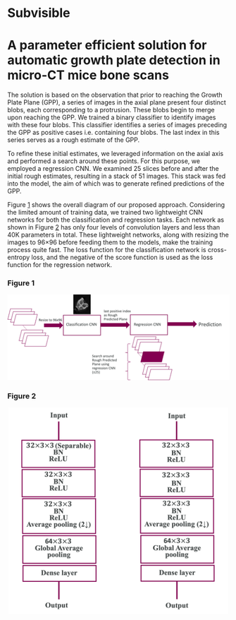 # Subvisible

# A parameter efficient solution for automatic growth plate detection in micro-CT mice bone scans

The solution is based on the observation that prior to reaching the Growth Plate Plane (GPP), a series of images in the axial plane present four distinct blobs, each corresponding to a protrusion. These blobs begin to merge upon reaching the GPP. We trained a binary classifier to identify images with these four blobs. This classifier identifies a series of images preceding the GPP as positive cases i.e. containing four blobs. The last index in this series serves as a rough estimate of the GPP. 

To refine these initial estimates, we leveraged information on the axial axis and performed a search around these points. For this purpose, we employed a regression CNN. We examined 25 slices before and after the initial rough estimates, resulting in a stack of 51 images. This stack was fed into the model, the aim of which was to generate refined predictions of the GPP. 


Figure [1](#figure-1) shows the overall diagram of our proposed approach. Considering the limited amount of training data, we trained two lightweight CNN networks for both the classification and regression tasks. Each network as shown in Figure [2](#figure-2) has only four levels of convolution layers and less than 40K parameters in total. These lightweight networks, along with resizing the images to 96×96 before feeding them to the models, make the training process quite fast. The loss function for the classification network is cross-entropy loss, and the negative of the score function is used as the loss function for the regression network.



<a id="figure-1"></a>
### Figure 1
![Figure 1](SV.png)

<a id="figure-2"></a>
### Figure 2
<center>
  <img src="SV_NetConfig.png" alt="Figure 2" width="500"/>
</center>
